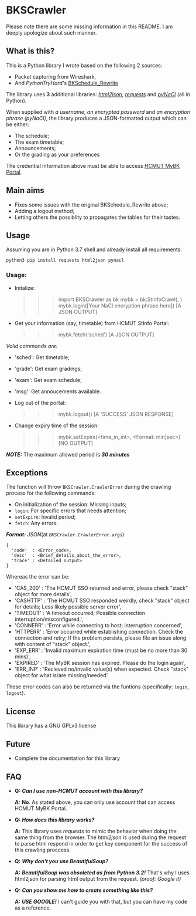 
# BKSCrawler
Please note there are some missing information in this README. I am deeply apologize about such manner.

## What is this?
 This is a Python library I wrote based on the following 2 sources:
  - Packet capturing from Wireshark,
  - And _PythonTryHard_'s [BKSchedule_Rewrite](https://github.com/PythonTryHard/BKSchedule_Rewrite)

The library uses **3** additional libraries: [_html2json_](http://pypi.org/project/html2json/), [_requests_](https://pypi.org/project/requests/) and [_pyNaCl_](http://pypi.org/project/pynacl) (all in Python).

When supplied with _a username_, _an encrypted password_ and _an encryption phrase (pyNaCl)_, the library produces a JSON-formatted output which can be either:
- The schedule;
- The exam timetable;
- Announcements;
- Or the grading as your preferences

The credential information above must be able to access [HCMUT MyBK Portal](https://mybk.hcmut.edu.vn).
 
## Main aims
- Fixes some issues with the original BKSchedule_Rewrite above;
- Adding a logout method;
- Letting others the possiblity to propagates the tables for their tastes.

## Usage
Assuming you are in Python 3.7 shell and already install all requirements:

	python3 pip install requests html2json pynacl

### Usage:
- Initalize:

    >>> import BKSCrawler as bk
    >>> mybk = bk.StInfoCrawl(<Your username here>, <Your NaCl-encrypted password here>)
    >>> mybk.login([Your NaCl encryption phrase here])
    [A JSON OUTPUT]

- Get your information (say, timetable) from HCMUT StInfo Portal:

    >>> mybk.fetch('sched')
    [A JSON OUTPUT]

_Valid commands are:_
- 'sched': Get timetable;
- 'grade': Get exam gradings;
- 'exam': Get exam schedule;
- 'msg': Get annoucements available.

- Log out of the portal:

    >>> mybk.logout()
    [A 'SUCCESS' JSON RESPONSE]

- Change expiry time of the session:

    >>> mybk.setExpire(<time_in_int>, <Format: min|sec>)
    [NO OUTPUT]

***NOTE:*** The maximum allowed period is ***30 minutes***

## Exceptions
The function will throw `BKSCrawler.CrawlerError` during the crawling process for the following commands:
- On initialization of the session: Missing inputs;
- `login`: For specific errors that needs attention;
- `setExpire`: Invalid period;
- `fetch`: Any errors.

***_Format:_*** _JSON_(at _`BKSCrawler.CrawlerError.args`_)

    {
      'code'  : <Error_code>,
      'desc'  : <Brief_details_about_the_error>,
      'trace' : <Detailed_output>
    }

Whereas the error can be:
- 'CAS_200'   :   'The HCMUT SSO returned and error, please check "stack" object for more details',
- 'CASHTTP'   :   'The HCMUT SSO responded weirdly, check "stack" object for details; Less likely possible server error',
- 'TIMEOUT'   :   'A timeout occurred; Possible connection interruption/misconfigured.',
- 'CONNERR'   :   'Error while connecting to host; interruption concerned',
- 'HTTPERR'   :   'Error occurred while establishing connection. Check the connection and retry; If the problem persists, please file an issue along with content of "stack" object.',
- 'EXP_ERR'   :   'Invalid maximum expiration time (must be no more than 30 mins)',
- 'EXPIRED'   :   'The MyBK session has expired. Please do the login again',
- 'ERR_INP'   :   'Recieved no/invalid value(s) when expected. Check "stack" object for what is/are missing/needed'

These error codes can also be returned via the funtions (specifically: `login`, `logout`).

## License
This library has a GNU GPLv3 license

## Future
- Complete the documentation for this library

## FAQ
-	**Q:** **_Can I use non-HCMUT account with this library?_**

	**A:** **No**. As stated above, you can only use account that can access HCMUT MyBK Portal.
-	**Q:** **_How does this library works?_**

	**A:** This library uses _requests_ to mimic the behavior when doing the same thing from the browser. The _html2json_ is used during the request to parse html respond in order to get key component for the success of this crawling proccess.
-	**Q:** **_Why don't you use BeautifulSoup?_**

	**A:** **_BeautifulSoup was obsoleted as from Python 3.2!_** That's why I uses html2json for parsing html output from the request. _(proof: Google it)_
-	**Q:** **_Can you show me how to create something like this?_**

	**A:** **_USE GOOGLE!_** I can't guide you with that, but you can have my code as a reference.
